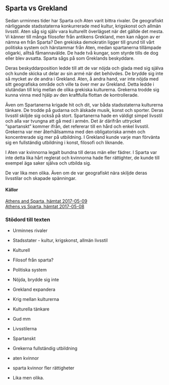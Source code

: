 ## Sparta vs Grekland

Sedan urminnes tider har Sparta och Aten varit bittra rivaler. De geografiskt närliggande stadsstaterna konkurrerade med kultur, krigskonst och allmän livsstil. Aten såg sig själv vara kulturellt överlägset när det gällde det mesta. Vi känner till många filosofer från antikens Grekland, men kan någon av er nämna en från Sparta? Den grekiska demokratin ligger till grund till vårt politiska system och härstammar från Aten, medan spartanerna tillämpade oligarki, alltså fåmannavälde. De hade två kungar, som styrde tills de dog eller blev avsatta. Sparta sågs på som Greklands beskyddare.

Deras beskyddarposition ledde till att de var nöjda och glada med sig själva och kunde skicka ut delar av sin armé när det behövdes. De brydde sig inte så mycket av de andra i Grekland. Aten, å andra hand, var inte nöjda med sitt geografiska område och ville ta över mer av Grekland. Detta ledde i slutändan till krig mellan de olika grekiska kulturerna. Grekerna trodde sig kunna vinna med hjälp av den kraftfulla flottan de kontrollerade.

Även om Spartanerna krigade hit och dit, var båda stadsstaterna kulturerna tänkare. De trodde på gudarna och älskade musik, konst och sporter. Deras livsstil skiljde sig också på stort. Spartanerna hade en väldigt simpel livsstil och alla var tvungna att gå med i armén. Det är därifrån uttrycket “spartanskt” kommer ifrån, det refererar till en hård och enkel livsstil. Grekerna var mer återhållsamma med den obligatoriska armén och koncentrerade sig mer på utbildning. I Grekland kunde varje man förvänta sig en fullständig utbildning i konst, filosofi och liknande.

I Aten var kvinnorna legalt bundna till deras män eller fädrer. I Sparta var inte detta lika hårt reglerat och kvinnorna hade fler rättighter, de kunde till exempel äga saker själva och utbilda sig. 

De var lika men olika. Även om de var geografiskt nära skiljde deras livsstilar och skapade spänningar.

#### Källor
[Athens and Sparta, hämtat 2017-05-09](http://www.socialstudiesforkids.com/articles/worldhistory/athenssparta.htm)  
[Athens vs Sparta, hämtat 2017-05-08](http://www.diffen.com/difference/Athens_vs_Sparta)

### Stödord till texten

+ Urminnes rivaler  
+ Stadsstater - kultur, krigskonst, allmän livsstil  
+ Kulturell  
+ Filosof från sparta?  
+ Politiska system  


+ Nöjda, brydde sig inte  
+ Grekland expandera
+ Krig mellan kulturerna


+ Kulturella tänkare
+ Gud mm
+ Livsstilerna
+ Spartanskt
+ Grekerna fullständig utbildning


+ aten kvinnor
+ sparta kvinnor fler rättigheter


+ Lika men olika.
